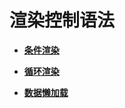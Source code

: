 # 渲染控制语法<a name="ZH-CN_TOPIC_0000001110788982"></a>

-   **[条件渲染](ts-rending-control-syntax-if-else.md)**  

-   **[循环渲染](ts-rending-control-syntax-foreach.md)**  

-   **[数据懒加载](ts-rending-control-syntax-lazyforeach.md)**  



